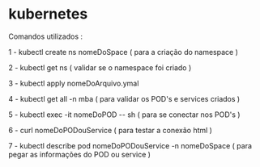 # kubernetes

Comandos utilizados :

1 - kubectl create ns nomeDoSpace ( para a criação do namespace ) 

2 - kubectl get ns ( validar se o namespace foi criado ) 

3 - kubectl apply nomeDoArquivo.ymal 

4 - kubectl get all -n mba ( para validar os POD's e services criados ) 

5 - kubectl exec -it nomeDoPOD -- sh ( para se conectar nos POD's ) 

6 - curl nomeDoPODouService ( para testar a conexão html ) 

7 - kubectl describe pod nomeDoPODouService -n nomeDoSpace ( para pegar as informações do POD ou service )
